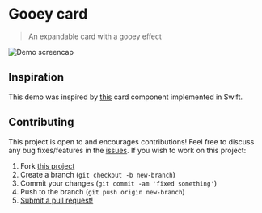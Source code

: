 # Gooey card

> An expandable card with a gooey effect

![Demo screencap](https://user-images.githubusercontent.com/38357771/84581167-11e15800-ad93-11ea-8b4b-367cbd84b757.gif)

## Inspiration

This demo was inspired by [this](https://github.com/Cuberto/fluid-card/)
card component implemented in Swift.

## Contributing

This project is open to and encourages contributions! Feel free to discuss any
bug fixes/features in the [issues](https://github.com/shwilliam/gooey-card-web/issues).
If you wish to work on this project:

1. Fork [this project](https://github.com/shwilliam/gooey-card-web)
2. Create a branch (`git checkout -b new-branch`)
3. Commit your changes (`git commit -am 'fixed something'`)
4. Push to the branch (`git push origin new-branch`)
5. [Submit a pull request!](https://github.com/shwilliam/gooey-card-web/pull/new/master)

